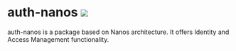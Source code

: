 # auth-nanos ![](https://img.shields.io/badge/on%20progress-v0.0.0-red)

auth-nanos is a package based on Nanos architecture. It offers Identity and Access Management functionality.
